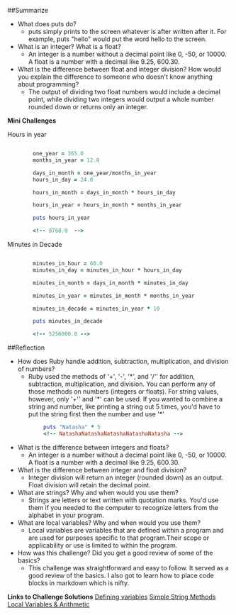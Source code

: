 ##Summarize

- What does puts do?
    - puts simply prints to the screen whatever is after written after it. For example, puts "hello" would put the word hello to the screen.
- What is an integer? What is a float?
    - An integer is a number without a decimal point like 0, -50, or 10000. A float is a number with a decimal like 9.25, 600.30.
- What is the difference between float and integer division? How would you explain the difference to someone who doesn't know anything about programming?
    - The output of dividing two float numbers would include a decimal point, while dividing two integers would output a whole number rounded down or returns only an integer.

**Mini Challenges**

Hours in year

```ruby

        one_year = 365.0
        months_in_year = 12.0

        days_in_month = one_year/months_in_year
        hours_in_day = 24.0

        hours_in_month = days_in_month * hours_in_day

        hours_in_year = hours_in_month * months_in_year

        puts hours_in_year

        <!-- 8760.0  -->
```

Minutes in Decade

```ruby

        minutes_in_hour = 60.0
        minutes_in_day = minutes_in_hour * hours_in_day

        minutes_in_month = days_in_month * minutes_in_day

        minutes_in_year = minutes_in_month * months_in_year

        minutes_in_decade = minutes_in_year * 10

        puts minutes_in_decade

        <!-- 5256000.0 -->
```

##Reflection
- How does Ruby handle addition, subtraction, multiplication, and division of numbers?
    - Ruby used the methods of '+', '-', '\*', and '/'' for addition, subtraction, multiplication, and division. You can perform any of those methods on numbers (integers or floats). For string values, however, only '+'' and '\*' can be used. If you wanted to combine a string and number, like printing a string out 5 times, you'd have to put the string first then the number and use '*'
    ```ruby
            puts "Natasha" * 5
            <!-- NatashaNatashaNatashaNatashaNatasha -->
    ```
- What is the difference between integers and floats?
    - An integer is a number without a decimal point like 0, -50, or 10000. A float is a number with a decimal like 9.25, 600.30.
- What is the difference between integer and float division?
    - Integer division will return an integer (rounded down) as an output. Float division will retain the decimal point.
- What are strings? Why and when would you use them?
    - Strings are letters or text written with quotation marks. You'd use them if you needed to the computer to recognize letters from the alphabet in your program.
- What are local variables? Why and when would you use them?
    - Local variables are variables that are defined within a program and are used for purposes specific to that program.Their scope or applicability or use is limited to within the program.
- How was this challenge? Did you get a good review of some of the basics?
    - This challenge was straightforward and easy to follow. It served as a good review of the basics. I also got to learn how to place code blocks in markdown which is nifty.

**Links to Challenge Solutions**
[Defining variables](defining-variables.rb)
[Simple String Methods](simple-string.rb)
[Local Variables & Arithmetic](basic-math.rb)
